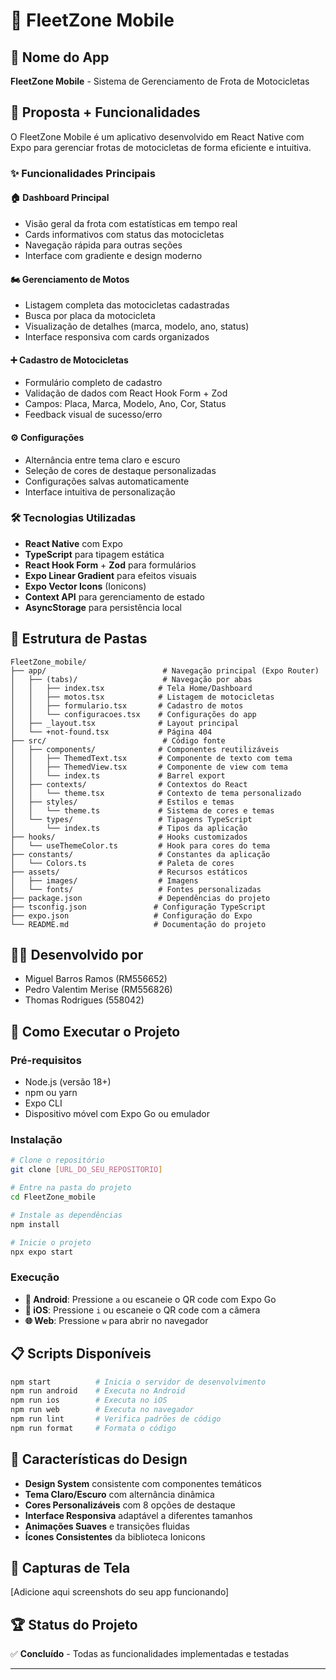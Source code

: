# 🚀 FleetZone Mobile

## 📱 Nome do App
**FleetZone Mobile** - Sistema de Gerenciamento de Frota de Motocicletas

## 🎯 Proposta + Funcionalidades

O FleetZone Mobile é um aplicativo desenvolvido em React Native com Expo para gerenciar frotas de motocicletas de forma eficiente e intuitiva.

### ✨ Funcionalidades Principais

#### 🏠 **Dashboard Principal**
- Visão geral da frota com estatísticas em tempo real
- Cards informativos com status das motocicletas
- Navegação rápida para outras seções
- Interface com gradiente e design moderno

#### 🏍️ **Gerenciamento de Motos**
- Listagem completa das motocicletas cadastradas
- Busca por placa da motocicleta
- Visualização de detalhes (marca, modelo, ano, status)
- Interface responsiva com cards organizados

#### ➕ **Cadastro de Motocicletas**
- Formulário completo de cadastro
- Validação de dados com React Hook Form + Zod
- Campos: Placa, Marca, Modelo, Ano, Cor, Status
- Feedback visual de sucesso/erro

#### ⚙️ **Configurações**
- Alternância entre tema claro e escuro
- Seleção de cores de destaque personalizadas
- Configurações salvas automaticamente
- Interface intuitiva de personalização

### 🛠️ **Tecnologias Utilizadas**
- **React Native** com Expo
- **TypeScript** para tipagem estática
- **React Hook Form** + **Zod** para formulários
- **Expo Linear Gradient** para efeitos visuais
- **Expo Vector Icons** (Ionicons)
- **Context API** para gerenciamento de estado
- **AsyncStorage** para persistência local

## 📁 Estrutura de Pastas

```
FleetZone_mobile/
├── app/                          # Navegação principal (Expo Router)
│   ├── (tabs)/                   # Navegação por abas
│   │   ├── index.tsx            # Tela Home/Dashboard
│   │   ├── motos.tsx            # Listagem de motocicletas
│   │   ├── formulario.tsx       # Cadastro de motos
│   │   └── configuracoes.tsx    # Configurações do app
│   ├── _layout.tsx              # Layout principal
│   └── +not-found.tsx           # Página 404
├── src/                          # Código fonte
│   ├── components/              # Componentes reutilizáveis
│   │   ├── ThemedText.tsx       # Componente de texto com tema
│   │   ├── ThemedView.tsx       # Componente de view com tema
│   │   └── index.ts             # Barrel export
│   ├── contexts/                # Contextos do React
│   │   └── theme.tsx            # Contexto de tema personalizado
│   ├── styles/                  # Estilos e temas
│   │   └── theme.ts             # Sistema de cores e temas
│   └── types/                   # Tipagens TypeScript
│       └── index.ts             # Tipos da aplicação
├── hooks/                       # Hooks customizados
│   └── useThemeColor.ts         # Hook para cores do tema
├── constants/                   # Constantes da aplicação
│   └── Colors.ts                # Paleta de cores
├── assets/                      # Recursos estáticos
│   ├── images/                  # Imagens
│   └── fonts/                   # Fontes personalizadas
├── package.json                 # Dependências do projeto
├── tsconfig.json               # Configuração TypeScript
├── expo.json                   # Configuração do Expo
└── README.md                   # Documentação do projeto
```

## 👨‍💻 Desenvolvido por

- Miguel Barros Ramos (RM556652)
- Pedro Valentim Merise (RM556826)
- Thomas Rodrigues (558042)
## 🚀 Como Executar o Projeto


### Pré-requisitos
- Node.js (versão 18+)
- npm ou yarn
- Expo CLI
- Dispositivo móvel com Expo Go ou emulador

### Instalação
```bash
# Clone o repositório
git clone [URL_DO_SEU_REPOSITORIO]

# Entre na pasta do projeto
cd FleetZone_mobile

# Instale as dependências
npm install

# Inicie o projeto
npx expo start
```

### Execução
- **📱 Android**: Pressione `a` ou escaneie o QR code com Expo Go
- **🍎 iOS**: Pressione `i` ou escaneie o QR code com a câmera
- **🌐 Web**: Pressione `w` para abrir no navegador

## 📋 Scripts Disponíveis

```bash
npm start          # Inicia o servidor de desenvolvimento
npm run android    # Executa no Android
npm run ios        # Executa no iOS  
npm run web        # Executa no navegador
npm run lint       # Verifica padrões de código
npm run format     # Formata o código
```

## 🎨 Características do Design

- **Design System** consistente com componentes temáticos
- **Tema Claro/Escuro** com alternância dinâmica
- **Cores Personalizáveis** com 8 opções de destaque
- **Interface Responsiva** adaptável a diferentes tamanhos
- **Animações Suaves** e transições fluidas
- **Ícones Consistentes** da biblioteca Ionicons

## 📱 Capturas de Tela

[Adicione aqui screenshots do seu app funcionando]

## 🏆 Status do Projeto

✅ **Concluído** - Todas as funcionalidades implementadas e testadas

---

